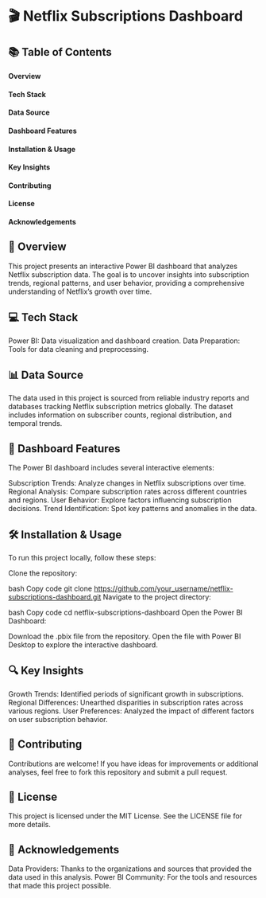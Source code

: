 # 🎬 Netflix Subscriptions Dashboard


## 📚 Table of Contents
#### Overview
#### Tech Stack
#### Data Source
#### Dashboard Features
#### Installation & Usage
#### Key Insights
#### Contributing
#### License
#### Acknowledgements


## 🌟 Overview
This project presents an interactive Power BI dashboard that analyzes Netflix subscription data. The goal is to uncover insights into subscription trends, regional patterns, and user behavior, providing a comprehensive understanding of Netflix’s growth over time.


## 💻 Tech Stack
Power BI: Data visualization and dashboard creation.
Data Preparation: Tools for data cleaning and preprocessing.


## 📊 Data Source
The data used in this project is sourced from reliable industry reports and databases tracking Netflix subscription metrics globally. The dataset includes information on subscriber counts, regional distribution, and temporal trends.


## 🚀 Dashboard Features
The Power BI dashboard includes several interactive elements:

Subscription Trends: Analyze changes in Netflix subscriptions over time.
Regional Analysis: Compare subscription rates across different countries and regions.
User Behavior: Explore factors influencing subscription decisions.
Trend Identification: Spot key patterns and anomalies in the data.


## 🛠️ Installation & Usage
To run this project locally, follow these steps:

Clone the repository:

bash
Copy code
git clone https://github.com/your_username/netflix-subscriptions-dashboard.git
Navigate to the project directory:

bash
Copy code
cd netflix-subscriptions-dashboard
Open the Power BI Dashboard:

Download the .pbix file from the repository.
Open the file with Power BI Desktop to explore the interactive dashboard.


## 🔍 Key Insights
Growth Trends: Identified periods of significant growth in subscriptions.
Regional Differences: Unearthed disparities in subscription rates across various regions.
User Preferences: Analyzed the impact of different factors on user subscription behavior.


## 🤝 Contributing
Contributions are welcome! If you have ideas for improvements or additional analyses, feel free to fork this repository and submit a pull request.


## 📄 License
This project is licensed under the MIT License. See the LICENSE file for more details.


## 🙏 Acknowledgements
Data Providers: Thanks to the organizations and sources that provided the data used in this analysis.
Power BI Community: For the tools and resources that made this project possible.
